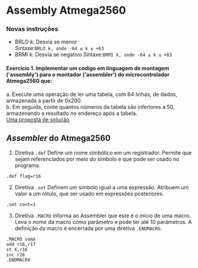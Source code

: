 # Assembly Atmega2560

### Novas instruções
- BRLO k: Desvia se menor  
Sintaxe:`BRLO k, onde -64 ≤ k ≤ +63`
- BRMI k: Desvia se negativo
Sintaxe:`BRMI k, onde -64 ≤ k ≤ +63`

#### Exercicio 1. Implementar um código em linguagem de montagem ('assembly') para o montador ('assembler') do microcontrolador Atmega2560 que:

a. Execute uma operação de ler uma tabela, com 64 linhas, de dados, armazenada a partir de 0x200.  
b. Em seguida, conte quantos números da tabela são inferiores a 50, armazenando o resultado no endereço após a tabela.  
[Uma proposta de solução](https://github.com/claytonjasilva/claytonjasilva.github.io/blob/main/arq_aulas/assembly9.asm)   

## *Assembler* do Atmega2560
1. Diretiva `.def`
Define um nome simbólico em um registrador. Permite que sejam referenciados por meio do símbolo e que pode ser usado no programa.   
```
.def flag=r16
```
2. Diretiva `.set`
Definem um símbolo igual a uma expressão. Atribuem um valor a um rótulo, que ser usado em expressões posteriores.   
```
.set cont=1
```
3. Diretiva `.MACRO`
informa ao Assembler que este é o início de uma macro.
Leva o nome da macro como parâmetro e pode ter até 10 parâmetros.
A definição da macro é encerrada por uma diretiva `.ENDMACRO`.
```
.MACRO soma
add r16,r17
st X,r16
inc r26
.ENDMACRO
